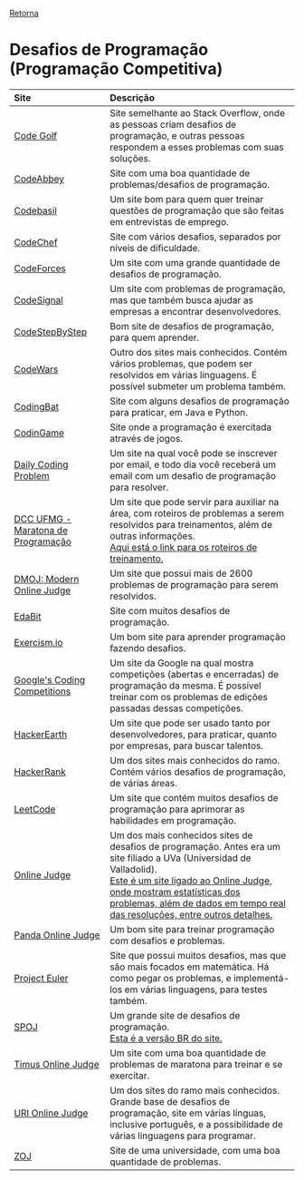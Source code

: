 [Retorna](../README.md)

# Desafios de Programação (Programação Competitiva)

| Site                                                                                              | Descrição                                                                                                                                                                                                                                                                                                     |
|:--------------------------------------------------------------------------------------------------|:--------------------------------------------------------------------------------------------------------------------------------------------------------------------------------------------------------------------------------------------------------------------------------------------------------------|
| [Code Golf](https://codegolf.stackexchange.com/)                                                  | Site semelhante ao Stack Overflow, onde as pessoas criam desafios de programação, e outras pessoas respondem a esses problemas com suas soluções.                                                                                                                                                             |
| [CodeAbbey](http://www.codeabbey.com/)                                                            | Site com uma boa quantidade de problemas/desafios de programação.                                                                                                                                                                                                                                             |
| [Codebasil](https://codebasil.com/)                                                               | Um site bom para quem quer treinar questões de programação que são feitas em entrevistas de emprego.                                                                                                                                                                                                          |
| [CodeChef](https://www.codechef.com/problems/school)                                              | Site com vários desafios, separados por níveis de dificuldade.                                                                                                                                                                                                                                                |
| [CodeForces](http://codeforces.com/problemset)                                                    | Um site com uma grande quantidade de desafios de programação.                                                                                                                                                                                                                                                 |
| [CodeSignal](https://app.codesignal.com)                                                          | Um site com problemas de programação, mas que também busca ajudar as empresas a encontrar desenvolvedores.                                                                                                                                                                                                    |
| [CodeStepByStep](https://www.codestepbystep.com/)                                                 | Bom site de desafios de programação, para quem aprender.                                                                                                                                                                                                                                                      |
| [CodeWars](https://www.codewars.com)                                                              | Outro dos sites mais conhecidos. Contém vários problemas, que podem ser resolvidos em várias linguagens. É possível submeter um problema também.                                                                                                                                                              |
| [CodingBat](https://codingbat.com/java)                                                           | Site com alguns desafios de programação para praticar, em Java e Python.                                                                                                                                                                                                                                      |
| [CodinGame](https://www.codingame.com/start)                                                      | Site onde a programação é exercitada através de jogos.                                                                                                                                                                                                                                                        |
| [Daily Coding Problem](https://www.dailycodingproblem.com/)                                       | Um site na qual você pode se inscrever por email, e todo dia você receberá um email com um desafio de programação para resolver.                                                                                                                                                                              |
| [DCC UFMG - Maratona de Programação](http://wiki.maratona.dcc.ufmg.br/index.php/Página_principal) | Um site que pode servir para auxiliar na área, com roteiros de problemas a serem resolvidos para treinamentos, além de outras informações.<br>[Aqui está o link para os roteiros de treinamento.](http://wiki.maratona.dcc.ufmg.br/index.php/Roteiros)                                                        |
| [DMOJ: Modern Online Judge](https://dmoj.ca/)                                                     | Um site que possui mais de 2600 problemas de programação para serem resolvidos.                                                                                                                                                                                                                               |
| [EdaBit](https://edabit.com/)                                                                     | Site com muitos desafios de programação.                                                                                                                                                                                                                                                                      |
| [Exercism.io](https://exercism.io/)                                                               | Um bom site para aprender programação fazendo desafios.                                                                                                                                                                                                                                                       |
| [Google's Coding Competitions](https://codingcompetitions.withgoogle.com/)                        | Um site da Google na qual mostra competições (abertas e encerradas) de programação da mesma. É possível treinar com os problemas de edições passadas dessas competições.                                                                                                                                      |
| [HackerEarth](https://www.hackerearth.com/)                                                       | Um site que pode ser usado tanto por desenvolvedores, para praticar, quanto por empresas, para buscar talentos.                                                                                                                                                                                               |
| [HackerRank](https://www.hackerrank.com)                                                          | Um dos sites mais conhecidos do ramo. Contém vários desafios de programação, de várias áreas.                                                                                                                                                                                                                 |
| [LeetCode](https://leetcode.com/)                                                                 | Um site que contém muitos desafios de programação para aprimorar as habilidades em programação.                                                                                                                                                                                                               |
| [Online Judge](https://onlinejudge.org/)                                                          | Um dos mais conhecidos sites de desafios de programação. Antes era um site filiado a UVa (Universidad de Valladolid).<br>[Este é um site ligado ao Online Judge, onde mostram estatísticas dos problemas, além de dados em tempo real das resoluções, entre outros detalhes.](https://uhunt.onlinejudge.org/) |
| [Panda Online Judge](https://pandaoj.com/)                                                        | Um bom site para treinar programação com desafios e problemas.                                                                                                                                                                                                                                                |
| [Project Euler](https://projecteuler.net/)                                                        | Site que possui muitos desafios, mas que são mais focados em matemática. Há como pegar os problemas, e implementá-los em várias linguagens, para testes também.                                                                                                                                               |
| [SPOJ](https://www.spoj.com/)                                                                     | Um grande site de desafios de programação.<br>[Esta é a versão BR do site.](https://br.spoj.com/)                                                                                                                                                                                                             |
| [Timus Online Judge](https://acm.timus.ru/)                                                       | Um site com uma boa quantidade de problemas de maratona para treinar e se exercitar.                                                                                                                                                                                                                          |
| [URI Online Judge](https://www.urionlinejudge.com.br/)                                            | Um dos sites do ramo mais conhecidos. Grande base de desafios de programação, site em várias línguas, inclusive português, e a possibilidade de várias linguagens para programar.                                                                                                                             |
| [ZOJ](https://zoj.pintia.cn/home)                                                                 | Site de uma universidade, com uma boa quantidade de problemas.                                                                                                                                                                                                                                                |
